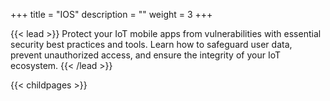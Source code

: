 +++
title = "IOS"
description = ""
weight = 3
+++


{{< lead >}}
Protect your IoT mobile apps from vulnerabilities with essential security best practices and tools. Learn how to safeguard user data, prevent unauthorized access, and ensure the integrity of your IoT ecosystem.
{{< /lead >}}

{{< childpages >}}